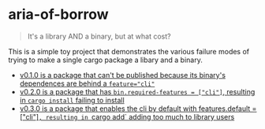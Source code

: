 # aria-of-borrow

> It's a library AND a binary, but at what cost?

This is a simple toy project that demonstrates the various failure modes of trying to make a single cargo package a libary and a binary.

* [v0.1.0 is a package that can't be published because its binary's dependences are behind a `feature="cli"`](https://github.com/Gankra/aria-of-borrow/blob/v0.1.0/Cargo.toml)
* [v0.2.0 is a package that has `bin.required-features = ["cli"]`, resulting in `cargo install` failing to install](https://github.com/Gankra/aria-of-borrow/blob/v0.2.0/Cargo.toml)
* [v0.3.0 is a package that enables the cli by default with features.default = ["cli"]`, resulting in `cargo add` adding too much to library users](https://github.com/Gankra/aria-of-borrow/blob/v0.3.0/Cargo.toml)
